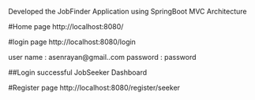 Developed the JobFinder Application using SpringBoot MVC Architecture

#Home page
http://localhost:8080/

#login page 
http://localhost:8080/login    

user name : asenrayan@gmail..com
password : password

##Login successful
JobSeeker Dashboard

#Register page
http://localhost:8080/register/seeker

